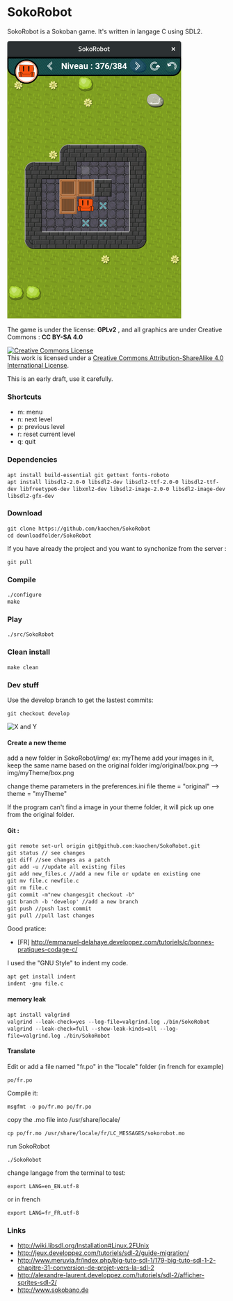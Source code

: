 # SokoRobot
SokoRobot is a Sokoban game. It's written in langage C using SDL2.

![SokoRobor_ScreenShot](./src/img/SokoRobot-ScreenShot.png)

The game is under the license: **GPLv2** , and all graphics are under Creative Commons : **CC BY-SA 4.0**

<a rel="license" href="http://creativecommons.org/licenses/by-sa/4.0/"><img alt="Creative Commons License" style="border-width:0" src="https://i.creativecommons.org/l/by-sa/4.0/88x31.png" /></a><br />This work is licensed under a <a rel="license" href="http://creativecommons.org/licenses/by-sa/4.0/">Creative Commons Attribution-ShareAlike 4.0 International License</a>.


This is an early draft, use it carefully.
### Shortcuts
* m: menu
* n: next level
* p: previous level
* r: reset current level
* q: quit

### Dependencies
```
apt install build-essential git gettext fonts-roboto
apt install libsdl2-2.0-0 libsdl2-dev libsdl2-ttf-2.0-0 libsdl2-ttf-dev libfreetype6-dev libxml2-dev libsdl2-image-2.0-0 libsdl2-image-dev libsdl2-gfx-dev

```

### Download
```
git clone https://github.com/kaochen/SokoRobot
cd downloadfolder/SokoRobot
```
If you have already the project and you want to synchonize from the server :
```
git pull
```

### Compile
```
./configure
make
```

### Play
```
./src/SokoRobot
```

### Clean install
```
make clean
```


### Dev stuff
Use the develop branch to get the lastest commits:
```
git checkout develop
```

![X and Y](https://upload.wikimedia.org/wikipedia/commons/8/86/Rep%C3%A8re_SDL_Window.png)

#### Create a new theme

add a new folder in SokoRobot/img/ ex: myTheme
add your images in it, keep the same name based on the original folder
img/original/box.png --> img/myTheme/box.png

change theme parameters in the preferences.ini file
theme = "original" --> theme = "myTheme"

If the program can't find a image in your theme folder, it will pick up one from the original folder.


#### Git :
```
git remote set-url origin git@github.com:kaochen/SokoRobot.git
git status // see changes
git diff //see changes as a patch
git add -u //update all existing files
git add new_files.c //add a new file or update en existing one
git mv file.c newfile.c
git rm file.c
git commit -m"new changesgit checkout -b"
git branch -b 'develop' //add a new branch
git push //push last commit
git pull //pull last changes
```

Good pratice:
 * [FR] http://emmanuel-delahaye.developpez.com/tutoriels/c/bonnes-pratiques-codage-c/

I used the "GNU Style" to indent my code.
```
apt get install indent
indent -gnu file.c
```
#### memory leak
```
apt install valgrind
valgrind --leak-check=yes --log-file=valgrind.log ./bin/SokoRobot
valgrind --leak-check=full --show-leak-kinds=all --log-file=valgrind.log ./bin/SokoRobot
```
#### Translate

Edit or add a file named "fr.po" in the "locale" folder (in french for example)
```
po/fr.po
```
Compile it:
```
msgfmt -o po/fr.mo po/fr.po
```
copy the .mo file into /usr/share/locale/
```
cp po/fr.mo /usr/share/locale/fr/LC_MESSAGES/sokorobot.mo
```
run SokoRobot
```
./SokoRobot
```
change langage from the terminal to test:
```
export LANG=en_EN.utf-8
```
or in french
```
export LANG=fr_FR.utf-8
```
### Links
 * http://wiki.libsdl.org/Installation#Linux.2FUnix
 * http://jeux.developpez.com/tutoriels/sdl-2/guide-migration/
 * http://www.meruvia.fr/index.php/big-tuto-sdl-1/179-big-tuto-sdl-1-2-chapitre-31-conversion-de-projet-vers-la-sdl-2
 * http://alexandre-laurent.developpez.com/tutoriels/sdl-2/afficher-sprites-sdl-2/
 * http://www.sokobano.de

